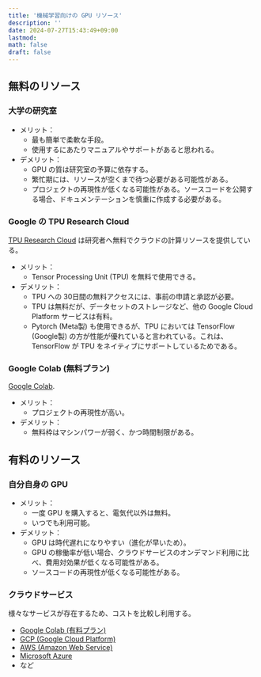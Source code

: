```yaml
---
title: '機械学習向けの GPU リソース'
description: ''
date: 2024-07-27T15:43:49+09:00
lastmod: 
math: false
draft: false
---
```


## 無料のリソース

### 大学の研究室

* メリット：
    * 最も簡単で柔軟な手段。
    * 使用するにあたりマニュアルやサポートがあると思われる。
* デメリット：
    * GPU の質は研究室の予算に依存する。
    * 繁忙期には、リソースが空くまで待つ必要がある可能性がある。
    * プロジェクトの再現性が低くなる可能性がある。ソースコードを公開する場合、ドキュメンテーションを慎重に作成する必要がある。

### Google の TPU Research Cloud

[TPU Research Cloud](https://sites.research.google/trc/about/) は研究者へ無料でクラウドの計算リソースを提供している。

* メリット：
    * Tensor Processing Unit (TPU) を無料で使用できる。
* デメリット：
    * TPU への 30日間の無料アクセスには、事前の申請と承認が必要。
    * TPU は無料だが、データセットのストレージなど、他の Google Cloud Platform サービスは有料。
    * Pytorch (Meta製) も使用できるが、TPU においては TensorFlow (Google製) の方が性能が優れていると言われている。これは、TensorFlow が TPU をネイティブにサポートしているためである。

### Google Colab (無料プラン)

[Google Colab](https://colab.research.google.com/).

* メリット：
    * プロジェクトの再現性が高い。
* デメリット：
    * 無料枠はマシンパワーが弱く、かつ時間制限がある。

## 有料のリソース

### 自分自身の GPU

* メリット：
    * 一度 GPU を購入すると、電気代以外は無料。
    * いつでも利用可能。
* デメリット：
    * GPU は時代遅れになりやすい（進化が早いため）。
    * GPU の稼働率が低い場合、クラウドサービスのオンデマンド利用に比べ、費用対効果が低くなる可能性がある。
    * ソースコードの再現性が低くなる可能性がある。

### クラウドサービス

様々なサービスが存在するため、コストを比較し利用する。

* [Google Colab (有料プラン)](https://colab.research.google.com/)
* [GCP (Google Cloud Platform)](https://console.cloud.google.com/welcome)
* [AWS (Amazon Web Service)](https://aws.amazon.com/)
* [Microsoft Azure](https://portal.azure.com/)
* など
